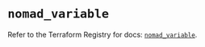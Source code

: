 # `nomad_variable`

Refer to the Terraform Registry for docs: [`nomad_variable`](https://registry.terraform.io/providers/hashicorp/nomad/2.2.0/docs/resources/variable).

